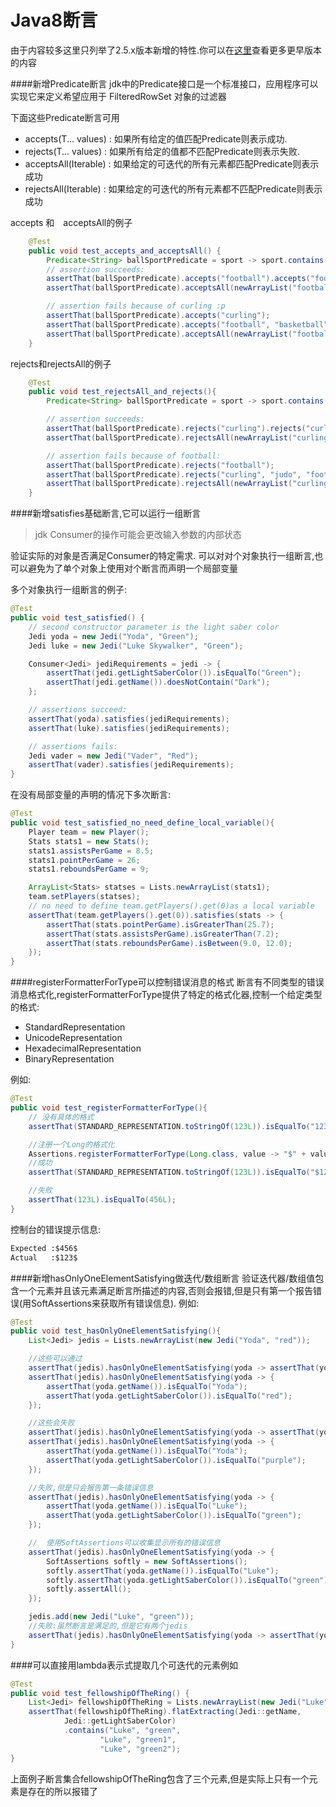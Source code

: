 Java8断言
======
由于内容较多这里只列举了2.5.x版本新增的特性.你可以在[这里](http://joel-costigliola.github.io/assertj/assertj-core-news.html#assertj-core-3.4.0)查看更多更早版本的内容

####新增Predicate断言
jdk中的Predicate接口是一个标准接口，应用程序可以实现它来定义希望应用于 FilteredRowSet 对象的过滤器

下面这些Predicate断言可用
- accepts(T... values) : 如果所有给定的值匹配Predicate则表示成功.
- rejects(T... values) : 如果所有给定的值都不匹配Predicate则表示失败.
- acceptsAll(Iterable) : 如果给定的可迭代的所有元素都匹配Predicate则表示成功
- rejectsAll(Iterable) : 如果给定的可迭代的所有元素都不匹配Predicate则表示成功

accepts 和　acceptsAll的例子
```java
    @Test
    public void test_accepts_and_acceptsAll() {
        Predicate<String> ballSportPredicate = sport -> sport.contains("ball");
        // assertion succeeds:
        assertThat(ballSportPredicate).accepts("football").accepts("football", "basketball", "handball");
        assertThat(ballSportPredicate).acceptsAll(newArrayList("football", "basketball", "handball"));

        // assertion fails because of curling :p
        assertThat(ballSportPredicate).accepts("curling");
        assertThat(ballSportPredicate).accepts("football", "basketball", "curling");
        assertThat(ballSportPredicate).acceptsAll(newArrayList("football", "basketball", "curling"));
    }
```

rejects和rejectsAll的例子
```java
 	@Test
    public void test_rejectsAll_and_rejects(){
        Predicate<String> ballSportPredicate = sport -> sport.contains("ball");

        // assertion succeeds:
        assertThat(ballSportPredicate).rejects("curling").rejects("curling", "judo", "marathon");
        assertThat(ballSportPredicate).rejectsAll(newArrayList("curling", "judo", "marathon"));

        // assertion fails because of football:
        assertThat(ballSportPredicate).rejects("football");
        assertThat(ballSportPredicate).rejects("curling", "judo", "football");
        assertThat(ballSportPredicate).rejectsAll(newArrayList("curling", "judo", "football"));
    }
```

####新增satisfies基础断言,它可以运行一组断言
>jdk Consumer的操作可能会更改输入参数的内部状态

验证实际的对象是否满足Consumer的特定需求.
可以对对个对象执行一组断言,也可以避免为了单个对象上使用对个断言而声明一个局部变量

多个对象执行一组断言的例子:
```java
@Test
public void test_satisfied() {
    // second constructor parameter is the light saber color
    Jedi yoda = new Jedi("Yoda", "Green");
    Jedi luke = new Jedi("Luke Skywalker", "Green");

    Consumer<Jedi> jediRequirements = jedi -> {
        assertThat(jedi.getLightSaberColor()).isEqualTo("Green");
        assertThat(jedi.getName()).doesNotContain("Dark");
    };

    // assertions succeed:
    assertThat(yoda).satisfies(jediRequirements);
    assertThat(luke).satisfies(jediRequirements);

    // assertions fails:
    Jedi vader = new Jedi("Vader", "Red");
    assertThat(vader).satisfies(jediRequirements);
}
```

在没有局部变量的声明的情况下多次断言:
```java
@Test
public void test_satisfied_no_need_define_local_variable(){
    Player team = new Player();
    Stats stats1 = new Stats();
    stats1.assistsPerGame = 8.5;
    stats1.pointPerGame = 26;
    stats1.reboundsPerGame = 9;

    ArrayList<Stats> statses = Lists.newArrayList(stats1);
    team.setPlayers(statses);
    // no need to define team.getPlayers().get(0)as a local variable
    assertThat(team.getPlayers().get(0)).satisfies(stats -> {
        assertThat(stats.pointPerGame).isGreaterThan(25.7);
        assertThat(stats.assistsPerGame).isGreaterThan(7.2);
        assertThat(stats.reboundsPerGame).isBetween(9.0, 12.0);
    });
}
```

####registerFormatterForType可以控制错误消息的格式
断言有不同类型的错误消息格式化,registerFormatterForType提供了特定的格式化器,控制一个给定类型的格式:
- StandardRepresentation
- UnicodeRepresentation
- HexadecimalRepresentation
- BinaryRepresentation

例如:
```java
@Test
public void test_registerFormatterForType(){
    // 没有具体的格式
    assertThat(STANDARD_REPRESENTATION.toStringOf(123L)).isEqualTo("123L");

    //注册一个Long的格式化
    Assertions.registerFormatterForType(Long.class, value -> "$" + value + "$");
    //成功
    assertThat(STANDARD_REPRESENTATION.toStringOf(123L)).isEqualTo("$123$");

    //失败
    assertThat(123L).isEqualTo(456L);
}
```
控制台的错误提示信息:
```xml
Expected :$456$
Actual   :$123$
```

####新增hasOnlyOneElementSatisfying做迭代/数组断言
验证迭代器/数组值包含一个元素并且该元素满足断言所描述的内容,否则会报错,但是只有第一个报告错误(用SoftAssertions来获取所有错误信息).
例如:
```java
@Test
public void test_hasOnlyOneElementSatisfying(){
    List<Jedi> jedis = Lists.newArrayList(new Jedi("Yoda", "red"));

    //这些可以通过
    assertThat(jedis).hasOnlyOneElementSatisfying(yoda -> assertThat(yoda.getName()).startsWith("Y"));
    assertThat(jedis).hasOnlyOneElementSatisfying(yoda -> {
        assertThat(yoda.getName()).isEqualTo("Yoda");
        assertThat(yoda.getLightSaberColor()).isEqualTo("red");
    });

    //这些会失败
    assertThat(jedis).hasOnlyOneElementSatisfying(yoda -> assertThat(yoda.getName()).startsWith("Vad"));
    assertThat(jedis).hasOnlyOneElementSatisfying(yoda -> {
        assertThat(yoda.getName()).isEqualTo("Yoda");
        assertThat(yoda.getLightSaberColor()).isEqualTo("purple");
    });

    //失败,但是只会报告第一条错误信息
    assertThat(jedis).hasOnlyOneElementSatisfying(yoda -> {
        assertThat(yoda.getName()).isEqualTo("Luke");
        assertThat(yoda.getLightSaberColor()).isEqualTo("green");
    });

    //  使用SoftAssertions可以收集显示所有的错误信息
    assertThat(jedis).hasOnlyOneElementSatisfying(yoda -> {
        SoftAssertions softly = new SoftAssertions();
        softly.assertThat(yoda.getName()).isEqualTo("Luke");
        softly.assertThat(yoda.getLightSaberColor()).isEqualTo("green");
        softly.assertAll();
    });

    jedis.add(new Jedi("Luke", "green"));
    //失败:虽然断言是满足的,但是它有两个jedis
    assertThat(jedis).hasOnlyOneElementSatisfying(yoda -> assertThat(yoda.getName()).startsWith("Yo"));
}
```

####可以直接用lambda表示式提取几个可迭代的元素例如
```java
@Test
public void test_fellowshipOfTheRing() {
    List<Jedi> fellowshipOfTheRing = Lists.newArrayList(new Jedi("Luke", "green"));
    assertThat(fellowshipOfTheRing).flatExtracting(Jedi::getName,
            Jedi::getLightSaberColor)
            .contains("Luke", "green",
                    "Luke", "green1",
                    "Luke", "green2");
}
```
上面例子断言集合fellowshipOfTheRing包含了三个元素,但是实际上只有一个元素是存在的所以报错了


